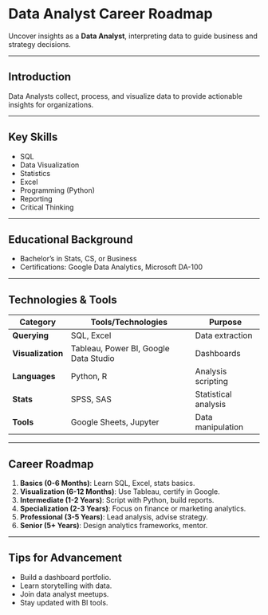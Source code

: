# Data Analyst Career Roadmap

Uncover insights as a **Data Analyst**, interpreting data to guide business and strategy decisions.

---

## Introduction
Data Analysts collect, process, and visualize data to provide actionable insights for organizations.

---

## Key Skills
- SQL
- Data Visualization
- Statistics
- Excel
- Programming (Python)
- Reporting
- Critical Thinking

---

## Educational Background
- Bachelor’s in Stats, CS, or Business
- Certifications: Google Data Analytics, Microsoft DA-100

---

## Technologies & Tools
| **Category**         | **Tools/Technologies**                     | **Purpose**                        |
|----------------------|--------------------------------------------|------------------------------------|
| **Querying**         | SQL, Excel                                 | Data extraction                   |
| **Visualization**    | Tableau, Power BI, Google Data Studio      | Dashboards                        |
| **Languages**        | Python, R                                  | Analysis scripting                |
| **Stats**            | SPSS, SAS                                  | Statistical analysis              |
| **Tools**            | Google Sheets, Jupyter                     | Data manipulation                 |

---

## Career Roadmap
1. **Basics (0-6 Months)**: Learn SQL, Excel, stats basics.  
2. **Visualization (6-12 Months)**: Use Tableau, certify in Google.  
3. **Intermediate (1-2 Years)**: Script with Python, build reports.  
4. **Specialization (2-3 Years)**: Focus on finance or marketing analytics.  
5. **Professional (3-5 Years)**: Lead analysis, advise strategy.  
6. **Senior (5+ Years)**: Design analytics frameworks, mentor.

---

## Tips for Advancement
- Build a dashboard portfolio.
- Learn storytelling with data.
- Join data analyst meetups.
- Stay updated with BI tools.